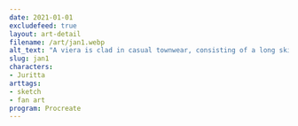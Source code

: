 ```yaml
---
date: 2021-01-01
excludefeed: true
layout: art-detail
filename: /art/jan1.webp
alt_text: "A viera is clad in casual townwear, consisting of a long skirt. She is holding something off-screen."
slug: jan1
characters:
- Juritta
arttags:
- sketch
- fan art
program: Procreate
---
```

